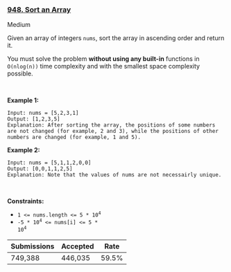 ### [948. Sort an Array](https://leetcode.com/problems/sort-an-array/)

Medium

Given an array of integers `` nums ``, sort the array in ascending order and return it.

You must solve the problem __without using any built-in__ functions in `` O(nlog(n)) `` time complexity and with the smallest space complexity possible.

 

<strong class="example">Example 1:</strong>

```
Input: nums = [5,2,3,1]
Output: [1,2,3,5]
Explanation: After sorting the array, the positions of some numbers are not changed (for example, 2 and 3), while the positions of other numbers are changed (for example, 1 and 5).
```

<strong class="example">Example 2:</strong>

```
Input: nums = [5,1,1,2,0,0]
Output: [0,0,1,1,2,5]
Explanation: Note that the values of nums are not necessairly unique.
```

 

__Constraints:__

*   <code>1 <= nums.length <= 5 * 10<sup>4</sup></code>
*   <code>-5 * 10<sup>4</sup> <= nums[i] <= 5 * 10<sup>4</sup></code>

| Submissions    | Accepted     | Rate   |
| -------------- | ------------ | ------ |
| 749,388 | 446,035 | 59.5% |